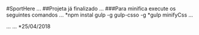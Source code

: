 #SportHere
...
##Projeta já finalizado 
...
###Para minifica execute os seguintes comandos 
...
*npm instal gulp -g gulp-csso -g 
*gulp minifyCss
...

...
...
*25/04/2018